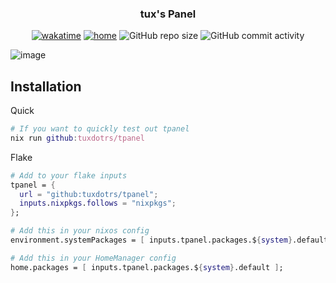 <h3 align="center">
  tux's Panel
</h3>
<p align="center">
  <a href="https://wakatime.com/badge/user/012e8da9-99fe-4600-891b-bd9d8dce73d9/project/78c29f20-90c3-4f22-a3b6-a83724f8e97e"><img src="https://wakatime.com/badge/user/012e8da9-99fe-4600-891b-bd9d8dce73d9/project/78c29f20-90c3-4f22-a3b6-a83724f8e97e.svg" alt="wakatime"></a>
  <a href="https://builtwithnix.org" target="_blank"><img alt="home" src="https://img.shields.io/static/v1?logo=nixos&logoColor=white&label=&message=Built%20with%20Nix&color=41439a"></a>
  <img alt="GitHub repo size" src="https://img.shields.io/github/repo-size/tuxdotrs/tpanel">
  <img alt="GitHub commit activity" src="https://img.shields.io/github/commit-activity/m/tuxdotrs/tpanel">
</p>

![image](https://github.com/user-attachments/assets/a381b06c-618a-4a9e-b2ac-d6effa4f9069)

## Installation

Quick

```nix
# If you want to quickly test out tpanel
nix run github:tuxdotrs/tpanel
```

Flake

```nix
# Add to your flake inputs
tpanel = {
  url = "github:tuxdotrs/tpanel";
  inputs.nixpkgs.follows = "nixpkgs";
};

# Add this in your nixos config
environment.systemPackages = [ inputs.tpanel.packages.${system}.default ];

# Add this in your HomeManager config
home.packages = [ inputs.tpanel.packages.${system}.default ];
```
